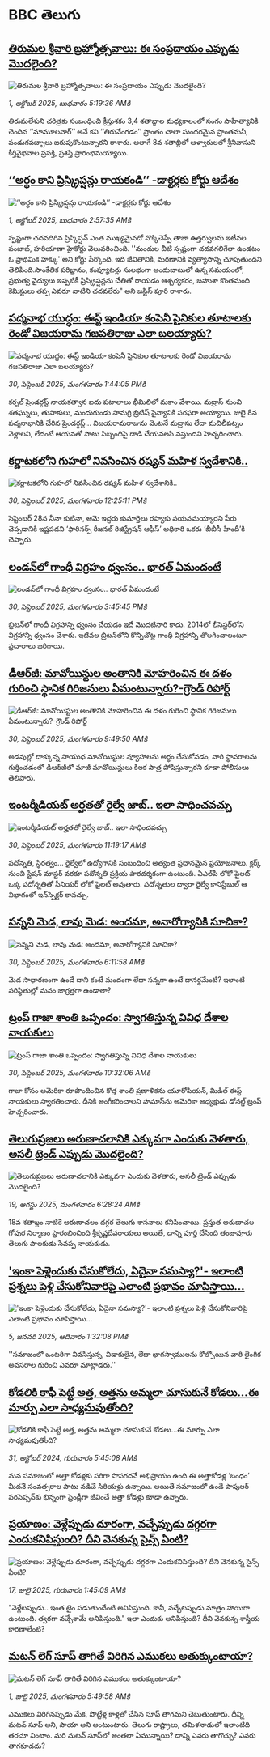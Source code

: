 # BBC తెలుగు## [తిరుమల శ్రీవారి బ్రహ్మోత్సవాలు: ఈ సంప్రదాయం ఎప్పుడు మొదలైంది?](https://www.bbc.com/telugu/articles/c5ykwnk08dzo?at_medium=RSS&at_campaign=rss?at_campaign=githubrss)![తిరుమల శ్రీవారి బ్రహ్మోత్సవాలు: ఈ సంప్రదాయం ఎప్పుడు మొదలైంది?](https://ichef.bbci.co.uk/ace/ws/240/cpsprodpb/a61b/live/31b0f610-9e18-11f0-b741-177e3e2c2fc7.jpg)_1, అక్టోబర్ 2025, బుధవారం 5:19:36 AMకి_తిరుమలేశుని చరిత్రకు సంబంధించి క్రీస్తుశకం 3,4 శతాబ్దాల మధ్యకాలంలో సంగం సాహిత్యానికి చెందిన  ‘‘మామూలనార్’’ అనే కవి ‘‘తిరువేంగడం’’ ప్రాంతం చాలా సుందరమైన ప్రాంతమనీ, పండుగపబ్బాలు జరుపుకొంటున్నారని రాశారు.  అలాగే 8వ శతాబ్దిలో ఆళ్వారులలో శ్రీనివాసుని కీర్తివైభవాల ప్రసక్తి, ప్రశస్తి ప్రారంభమయ్యాయి.## [‘‘అర్థం కాని ప్రిస్క్రిప్షన్లు రాయకండి’’ -డాక్టర్లకు కోర్టు ఆదేశం ](https://www.bbc.com/telugu/articles/cwyn2eeevevo?at_medium=RSS&at_campaign=rss?at_campaign=githubrss)![‘‘అర్థం కాని ప్రిస్క్రిప్షన్లు రాయకండి’’ -డాక్టర్లకు కోర్టు ఆదేశం ](https://ichef.bbci.co.uk/ace/ws/240/cpsprodpb/e5f8/live/0b86fdc0-9e6f-11f0-b47f-314d0ef5cd38.jpg)_1, అక్టోబర్ 2025, బుధవారం 2:57:35 AMకి_స్పష్టంగా చదవదిగిన  ప్రిస్కిప్షన్ ఎంత ముఖ్యమైనదో నొక్కిచెప్పే తాజా ఉత్తర్వులను ఇటీవల పంజాబ్, హరియాణా హైకోర్టు వెలువరించింది. 
''మందుల చీటి స్పష్టంగా చదవగలిగేలా ఉండటం ఓ ప్రాథమిక హక్కు''అని కోర్టు పేర్కొంది. ఇది జీవితానికి, మరణానికి వ్యత్యాసాన్ని చూపుతుందని తెలిపింది.సాంకేతిక పరిజ్ఞానం, కంప్యూటర్లు సులభంగా అందుబాటులో ఉన్న సమయంలో, ప్రభుత్వ వైద్యులు ఇప్పటికీ  ప్రిస్క్రిప్షన్లను చేతితో రాయడం ఆశ్చర్యకరం, బహుశా కొంతమంది కెమిస్టులు తప్ప ఎవరూ వాటిని చదవలేరు" అని జస్టిస్ పూరి రాశారు.## [పద్మనాభ యుద్ధం: ఈస్ట్ ఇండియా కంపెనీ సైనికుల తూటాలకు రెండో విజయరామ గజపతిరాజు ఎలా బలయ్యారు?](https://www.bbc.com/telugu/articles/c3w53j25pl2o?at_medium=RSS&at_campaign=rss?at_campaign=githubrss)![పద్మనాభ యుద్ధం: ఈస్ట్ ఇండియా కంపెనీ సైనికుల తూటాలకు రెండో విజయరామ గజపతిరాజు ఎలా బలయ్యారు?](https://ichef.bbci.co.uk/ace/ws/240/cpsprodpb/5a60/live/81a02c10-9dfd-11f0-928c-71dbb8619e94.png)_30, సెప్టెంబర్ 2025, మంగళవారం 1:44:05 PMకి_కర్నల్ ప్రెండర్గస్ట్ నాయకత్వాన ఐదు పటాలాలు భీమిలిలో మకాం వేశాయి. మద్రాస్ నుంచి శతఘ్నులు, తుపాకులు, మందుగుండు సామగ్రి బ్రిటిష్ సైన్యానికి సరఫరా అయ్యాయి.
జులై 8న పద్మనాభానికి చేరిన ప్రెండర్గస్ట్... విజయరామరాజును వెంటనే మద్రాసు లేదా మచిలీపట్నం వెళ్లాలని, లేదంటే ఆయనతో పాటు సిబ్బందిపై దాడి చేయవలసి వస్తుందని హెచ్చరించారు.## [కర్ణాటకలోని గుహలో నివసించిన రష్యన్ మహిళ స్వదేశానికి..](https://www.bbc.com/telugu/articles/crrj14lkr75o?at_medium=RSS&at_campaign=rss?at_campaign=githubrss)![కర్ణాటకలోని గుహలో నివసించిన రష్యన్ మహిళ స్వదేశానికి..](https://ichef.bbci.co.uk/ace/ws/240/cpsprodpb/4cc1/live/7dab0140-9df6-11f0-928c-71dbb8619e94.jpg)_30, సెప్టెంబర్ 2025, మంగళవారం 12:25:11 PMకి_సెప్టెంబర్ 28న నీనా కుటినా, ఆమె ఇద్దరు కుమార్తెలు రష్యాకు పయనమయ్యారని పేరు చెప్పడానికి ఇష్టపడని ‘ఫారినర్స్ రీజనల్ రిజిస్ట్రేషన్ ఆఫీస్’ అధికారి ఒకరు ‘బీబీసీ హిందీ’కి చెప్పారు.## [లండన్‌లో గాంధీ విగ్రహం ధ్వంసం.. భారత్ ఏమందంటే](https://www.bbc.com/telugu/articles/cdx2k19rr0po?at_medium=RSS&at_campaign=rss?at_campaign=githubrss)![లండన్‌లో గాంధీ విగ్రహం ధ్వంసం.. భారత్ ఏమందంటే](https://ichef.bbci.co.uk/ace/ws/240/cpsprodpb/4b97/live/9deaf8a0-9e11-11f0-9227-0916afba36bd.jpg)_30, సెప్టెంబర్ 2025, మంగళవారం 3:45:45 PMకి_బ్రిటన్‌లో గాంధీ విగ్రహాన్ని ధ్వంసం చేయడం ఇదే మొదటిసారి కాదు. 2014లో లీసెస్టర్‌లోని విగ్రహాన్ని ధ్వంసం చేశారు. ఇటీవల బ్రిటన్‌లోని కొన్నిచోట్ల గాంధీ విగ్రహాన్ని తొలగించాలంటూ ప్రచారాలు జరిగాయి.## [డీఆర్‌జీ: మావోయిస్టుల అంతానికి మోహరించిన ఈ దళం గురించి స్థానిక గిరిజనులు ఏమంటున్నారు?-గ్రౌండ్ రిపోర్ట్](https://www.bbc.com/telugu/articles/c4gj62g6g76o?at_medium=RSS&at_campaign=rss?at_campaign=githubrss)![డీఆర్‌జీ: మావోయిస్టుల అంతానికి మోహరించిన ఈ దళం గురించి స్థానిక గిరిజనులు ఏమంటున్నారు?-గ్రౌండ్ రిపోర్ట్](https://ichef.bbci.co.uk/ace/ws/240/cpsprodpb/fb9c/live/310c2070-9d9d-11f0-ac39-4526a5694d53.jpg)_30, సెప్టెంబర్ 2025, మంగళవారం 9:49:50 AMకి_అడవుల్లో దాక్కున్న సాయుధ మావోయిస్టుల వ్యూహాలను అర్థం చేసుకోవడం, వారి స్థావరాలను గుర్తించడంలో డీఆర్‌జీలో మాజీ మావోయిస్టులు కీలక పాత్ర పోషిస్తున్నారని కూడా పోలీసులు తెలిపారు.## [ఇంటర్మీడియట్‌ అర్హతతో రైల్వే జాబ్.. ఇలా సాధించవచ్చు](https://www.bbc.com/telugu/articles/c5ygxdk7xv5o?at_medium=RSS&at_campaign=rss?at_campaign=githubrss)![ఇంటర్మీడియట్‌ అర్హతతో రైల్వే జాబ్.. ఇలా సాధించవచ్చు](https://ichef.bbci.co.uk/ace/ws/240/cpsprodpb/aff9/live/0c9aeef0-9de4-11f0-928c-71dbb8619e94.jpg)_30, సెప్టెంబర్ 2025, మంగళవారం 11:19:17 AMకి_పదోన్నతి, స్థిరత్వం... రైల్వేలో ఉద్యోగానికి సంబంధించి అత్యంత ప్రధానమైన ప్రయోజనాలు.
క్లర్క్ నుంచి స్టేషన్ మాస్టర్ వరకూ పదోన్నతి ప్రక్రియ పారదర్శకంగా ఉంటుంది.
ఏఎల్‌పీ లోకో పైలట్ ఒక్క పదోన్నతితో సీనియర్ లోకో పైలట్ అవుతారు.
పదోన్నతుల ద్వారా రైల్వే కానిస్టేబుల్ ఆ విభాగంలో ఇన్‌స్పెక్టర్ కావచ్చు.## [సన్నని మెడ, లావు మెడ: అందమా, అనారోగ్యానికి సూచికా?](https://www.bbc.com/telugu/articles/cy043lknndgo?at_medium=RSS&at_campaign=rss?at_campaign=githubrss)![సన్నని మెడ, లావు మెడ: అందమా, అనారోగ్యానికి సూచికా?](https://ichef.bbci.co.uk/ace/standard/240/cpsprodpb/97b4/live/00b51c00-9dc6-11f0-92db-77261a15b9d2.jpg)_30, సెప్టెంబర్ 2025, మంగళవారం 6:11:58 AMకి_మెడ సాధారణంగా ఉండే దాని కంటే మందంగా లేదా సన్నగా ఉంటే దానర్థమేంటి? ఇలాంటి పరిస్థితుల్లో మనం జాగ్రత్తగా ఉండాలా?## [ట్రంప్ గాజా శాంతి ఒప్పందం: స్వాగతిస్తున్న వివిధ దేశాల నాయకులు](https://www.bbc.com/telugu/articles/c8xr7wvzjelo?at_medium=RSS&at_campaign=rss?at_campaign=githubrss)![ట్రంప్ గాజా శాంతి ఒప్పందం: స్వాగతిస్తున్న వివిధ దేశాల నాయకులు](https://ichef.bbci.co.uk/ace/ws/240/cpsprodpb/b709/live/2e9ebe90-9dcc-11f0-9f23-2534d63ace40.jpg)_30, సెప్టెంబర్ 2025, మంగళవారం 10:32:06 AMకి_గాజా కోసం అమెరికా రూపొందించిన కొత్త శాంతి ప్రణాళికను యూరోపియన్, మిడిల్ ఈస్ట్ నాయకులు స్వాగతించారు. దీనికి అంగీకరించాలని హమాస్‌ను అమెరికా అధ్యక్షుడు డోనల్డ్ ట్రంప్ హెచ్చరించారు.## [తెలుగుప్రజలు అరుణాచలానికి ఎక్కువగా ఎందుకు వెళతారు, అసలీ ట్రెండ్ ఎప్పుడు మొదలైంది? ](https://www.bbc.com/telugu/articles/c8jp32zrzxpo?at_medium=RSS&at_campaign=rss?at_campaign=githubrss)![తెలుగుప్రజలు అరుణాచలానికి ఎక్కువగా ఎందుకు వెళతారు, అసలీ ట్రెండ్ ఎప్పుడు మొదలైంది? ](https://ichef.bbci.co.uk/ace/ws/240/cpsprodpb/cf2d/live/01932bf0-7d85-11f0-98a0-956f61945264.jpg)_19, ఆగస్టు 2025, మంగళవారం 6:28:24 AMకి_18వ శతాబ్దం నాటికే అరుణాచలం దగ్గర తెలుగు శాసనాలు కనిపించాయి. ప్రస్తుత అరుణాచల గోపుర నిర్మాణం ప్రారంభించింది శ్రీకృష్ణదేవరాయలు అయితే, దాన్ని పూర్తి చేసింది తంజావూరు తెలుగు పాలకుడు సేవప్ప నాయకుడు.## ['ఇంకా పెళ్లెందుకు చేసుకోలేదు, ఏదైనా సమస్యా?'- ఇలాంటి ప్రశ్నలు పెళ్లి చేసుకోనివారిపై ఎలాంటి ప్రభావం చూపిస్తాయి... ](https://www.bbc.com/telugu/articles/cgq1w3lz7yyo?at_medium=RSS&at_campaign=rss?at_campaign=githubrss)!['ఇంకా పెళ్లెందుకు చేసుకోలేదు, ఏదైనా సమస్యా?'- ఇలాంటి ప్రశ్నలు పెళ్లి చేసుకోనివారిపై ఎలాంటి ప్రభావం చూపిస్తాయి... ](https://ichef.bbci.co.uk/ace/ws/240/cpsprodpb/f6de/live/72c94a60-cb3e-11ef-87df-d575b9a434a4.jpg)_5, జనవరి 2025, ఆదివారం 1:32:08 PMకి_''సమాజంలో ఒంటరిగా నివసిస్తున్న, విడాకులైన, లేదా భాగస్వాములను కోల్పోయిన వారి లైంగిక అవసరాల గురించి ఎవరూ మాట్లాడరు.''## [కోడలికి కాఫీ పెట్టే అత్త, అత్తను అమ్మలా చూసుకునే కోడలు...ఈ మార్పు ఎలా సాధ్యమవుతోంది?](https://www.bbc.com/telugu/articles/c1l41zl8el2o?at_medium=RSS&at_campaign=rss?at_campaign=githubrss)![కోడలికి కాఫీ పెట్టే అత్త, అత్తను అమ్మలా చూసుకునే కోడలు...ఈ మార్పు ఎలా సాధ్యమవుతోంది?](https://ichef.bbci.co.uk/ace/ws/240/cpsprodpb/2b61/live/9176a6d0-8b0e-11ef-a81b-b1eda9741da3.jpg)_31, అక్టోబర్ 2024, గురువారం 5:45:08 AMకి_మన సమాజంలో అత్తా కోడళ్లకు సరిగా పొసగదనే అభిప్రాయం ఉంది.ఈ అత్తాకోడళ్ల ‘బంధం’ మీదనే సంవత్సరాల పాటు నడిచే సీరియళ్లు ఉన్నాయి. అయితే సమాజంలో ఉండే పాపులర్ పరసెప్సన్‌కు భిన్నంగా ఫ్రెండ్లీగా జీవించే అత్తా కోడళ్లు కూడా ఉన్నారు.## [ప్రయాణం: వెళ్లేప్పుడు దూరంగా, వచ్చేప్పుడు దగ్గరగా ఎందుకనిపిస్తుంది? దీని వెనకున్న సైన్స్ ఏంటి?](https://www.bbc.com/telugu/articles/c0l4y727n1jo?at_medium=RSS&at_campaign=rss?at_campaign=githubrss)![ప్రయాణం: వెళ్లేప్పుడు దూరంగా, వచ్చేప్పుడు దగ్గరగా ఎందుకనిపిస్తుంది? దీని వెనకున్న సైన్స్ ఏంటి?](https://ichef.bbci.co.uk/ace/ws/240/cpsprodpb/054c/live/6957c010-62b0-11f0-8e78-11023c48a856.png)_17, జులై 2025, గురువారం 1:45:09 AMకి_"వెళ్లేటప్పుడు.. ఇంత టైం పడుతుందేంటి అనిపిస్తుంది. కానీ, వచ్చేటప్పుడు మాత్రం హాయిగా ఉంటుంది. త్వరగా వచ్చేశామే అనిపిస్తుంది." ఇలా ఎందుకు అనిపిస్తుంది? దీని వెనకున్న శాస్త్రీయ కారణాలేంటి?## [మటన్ లెగ్ సూప్ తాగితే విరిగిన ఎముకలు అతుక్కుంటాయా?](https://www.bbc.com/telugu/articles/c0l4g92j8kzo?at_medium=RSS&at_campaign=rss?at_campaign=githubrss)![మటన్ లెగ్ సూప్ తాగితే విరిగిన ఎముకలు అతుక్కుంటాయా?](https://ichef.bbci.co.uk/ace/ws/240/cpsprodpb/b31e/live/cce532c0-6d41-11f0-9462-bb509dc78127.jpg)_1, జులై 2025, మంగళవారం 5:49:58 AMకి_ఎముకలు విరిగినప్పుడు మేక, పొట్టేళ్ల కాళ్లతో చేసిన సూప్ తాగమని చెబుతుంటారు. దీన్ని మటన్ సూప్ అని, పాయా అని అంటుంటారు. తెలుగు రాష్ట్రాలు, తమిళనాడులో ఇలాంటిది తరచూ వింటాం. మరి మటన్ సూప్‌లో అంతలా ఏమున్నాయి? దాన్ని ఎవరు తాగొచ్చు? ఎవరు తాగకూడదు?